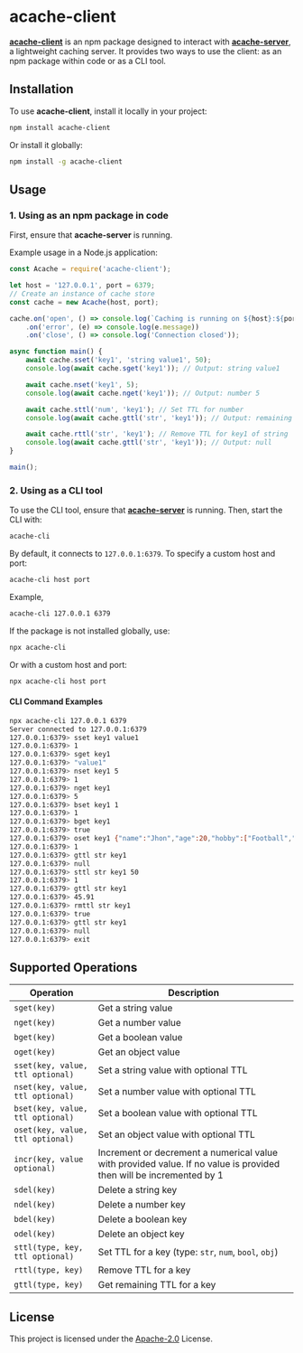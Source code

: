 # acache-client

[**acache-client**](https://www.npmjs.com/package/acache-client) is an npm package designed to interact with [**acache-server**](https://www.npmjs.com/package/acache-server), a lightweight caching server. It provides two ways to use the client: as an npm package within code or as a CLI tool.

## Installation

To use **acache-client**, install it locally in your project:

```bash
npm install acache-client
```

Or install it globally:

```bash
npm install -g acache-client
```

## Usage

### 1. Using as an npm package in code

First, ensure that **acache-server** is running.

Example usage in a Node.js application:

```javascript
const Acache = require('acache-client');

let host = '127.0.0.1', port = 6379;
// Create an instance of cache store
const cache = new Acache(host, port);

cache.on('open', () => console.log(`Caching is running on ${host}:${port}`))
    .on('error', (e) => console.log(e.message))
    .on('close', () => console.log('Connection closed'));

async function main() {
    await cache.sset('key1', 'string value1', 50);
    console.log(await cache.sget('key1')); // Output: string value1

    await cache.nset('key1', 5);
    console.log(await cache.nget('key1')); // Output: number 5

    await cache.sttl('num', 'key1'); // Set TTL for number
    console.log(await cache.gttl('str', 'key1')); // Output: remaining TTL of key1

    await cache.rttl('str', 'key1'); // Remove TTL for key1 of string
    console.log(await cache.gttl('str', 'key1')); // Output: null
}

main();
```

### 2. Using as a CLI tool

To use the CLI tool, ensure that [**acache-server**](https://www.npmjs.com/package/acache-server) is running. Then, start the CLI with:

```bash
acache-cli
```

By default, it connects to `127.0.0.1:6379`. To specify a custom host and port:

```bash
acache-cli host port
```
Example,
```bash
acache-cli 127.0.0.1 6379
```

If the package is not installed globally, use:

```bash
npx acache-cli
```

Or with a custom host and port:

```bash
npx acache-cli host port
```

#### CLI Command Examples

```bash
npx acache-cli 127.0.0.1 6379
Server connected to 127.0.0.1:6379
127.0.0.1:6379> sset key1 value1
127.0.0.1:6379> 1
127.0.0.1:6379> sget key1 
127.0.0.1:6379> "value1"
127.0.0.1:6379> nset key1 5
127.0.0.1:6379> 1
127.0.0.1:6379> nget key1 
127.0.0.1:6379> 5
127.0.0.1:6379> bset key1 1
127.0.0.1:6379> 1
127.0.0.1:6379> bget key1
127.0.0.1:6379> true
127.0.0.1:6379> oset key1 {"name":"Jhon","age":20,"hobby":["Football","Cricket","Party"],"address":{"city":"Los Angeles","state":"California","country":"United States"}}
127.0.0.1:6379> 1
127.0.0.1:6379> gttl str key1
127.0.0.1:6379> null
127.0.0.1:6379> sttl str key1 50
127.0.0.1:6379> 1
127.0.0.1:6379> gttl str key1
127.0.0.1:6379> 45.91
127.0.0.1:6379> rmttl str key1
127.0.0.1:6379> true
127.0.0.1:6379> gttl str key1
127.0.0.1:6379> null
127.0.0.1:6379> exit
```

## Supported Operations

| Operation | Description |
|-----------|-------------|
| `sget(key)` | Get a string value |
| `nget(key)` | Get a number value |
| `bget(key)` | Get a boolean value |
| `oget(key)` | Get an object value |
| `sset(key, value, ttl optional)` | Set a string value with optional TTL |
| `nset(key, value, ttl optional)` | Set a number value with optional TTL |
| `bset(key, value, ttl optional)` | Set a boolean value with optional TTL |
| `oset(key, value, ttl optional)` | Set an object value with optional TTL |
| `incr(key, value optional)` | Increment or decrement a numerical value with provided value. If no value is provided then will be incremented by 1|
| `sdel(key)` | Delete a string key |
| `ndel(key)` | Delete a number key |
| `bdel(key)` | Delete a boolean key |
| `odel(key)` | Delete an object key |
| `sttl(type, key, ttl optional)` | Set TTL for a key (type: `str`, `num`, `bool`, `obj`) |
| `rttl(type, key)` | Remove TTL for a key |
| `gttl(type, key)` | Get remaining TTL for a key |

## License

This project is licensed under the [Apache-2.0](http://www.apache.org/licenses/LICENSE-2.0) License.
